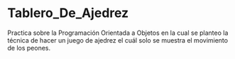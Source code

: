 # Tablero_De_Ajedrez
Practica sobre la Programación Orientada a Objetos en la cual se planteo la técnica de hacer un juego de ajedrez el cuál solo se muestra el movimiento de los peones.

